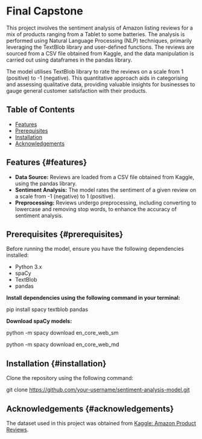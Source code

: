 # Final Capstone

This project involves the sentiment analysis of Amazon listing reviews for a mix of products ranging from a Tablet to some batteries. The analysis is performed using Natural Language Processing (NLP) techniques, primarily leveraging the TextBlob library and user-defined functions. The reviews are sourced from a CSV file obtained from Kaggle, and the data manipulation is carried out using dataframes in the pandas library.

The model utilises TextBlob library to rate the reviews on a scale from 1 (positive) to -1 (negative). This quantitative approach aids in categorising and assessing qualitative data, providing valuable insights for businesses to gauge general customer satisfaction with their products.

## Table of Contents

- [Features](#features)
- [Prerequisites](#prerequisites)
- [Installation](#installation)
- [Acknowledgements](#acknowledgements)

## Features {#features}

* **Data Source:** Reviews are loaded from a CSV file obtained from Kaggle, using the pandas library.
* **Sentiment Analysis:** The model rates the sentiment of a given review on a scale from -1 (negative) to 1 (positive).
* **Preprocessing:** Reviews undergo preprocessing, including converting to lowercase and removing stop words, to enhance the accuracy of sentiment analysis.

## Prerequisites {#prerequisites}

Before running the model, ensure you have the following dependencies installed:

* Python 3.x
* spaCy
* TextBlob
* pandas

**Install dependencies using the following command in your terminal:**

pip install spacy textblob pandas

**Download spaCy models:**

python -m spacy download en_core_web_sm

python -m spacy download en_core_web_md


## Installation {#installation}

Clone the repository using the following command:

git clone https://github.com/your-username/sentiment-analysis-model.git


## Acknowledgements {#acknowledgements}

The dataset used in this project was obtained from [Kaggle: Amazon Product Reviews](https://www.kaggle.com/datasets/datafiniti/consumer-reviews-of-amazon-products).
